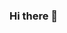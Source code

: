 ### Hi there 👋

<!--
**Brainbellworld/brainbellworld** is a ✨ _special_ ✨ repository because its `README.md` (this file) appears on your GitHub profile.

Here are some ideas to get you started:

- 🔭 I’m currently working on a project.
- 🌱 I’m currently learning about Github.
- 👯 I’m looking to collaborate with anyone.
- 🤔 I’m looking for help with all.
- 💬 Ask me about anything you want to know.
- 📫 How to reach me: +2348099403816
- 😄 Pronouns: Hi
- ⚡ Fun fact: you're welcome.
--!>
